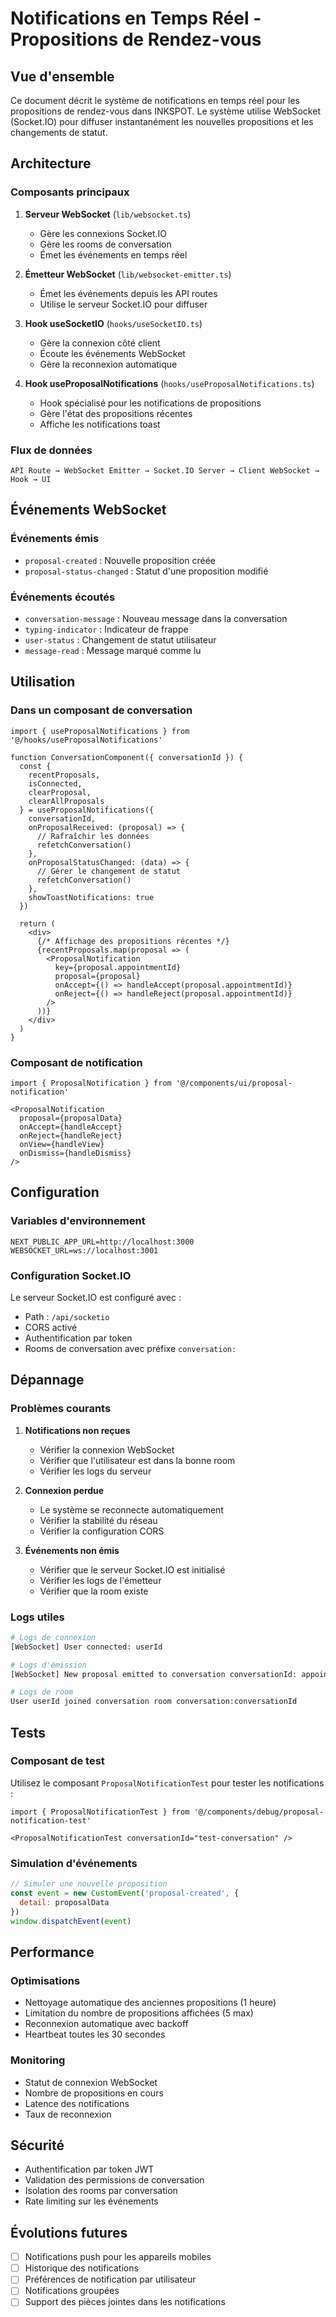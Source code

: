 # Notifications en Temps Réel - Propositions de Rendez-vous

## Vue d'ensemble

Ce document décrit le système de notifications en temps réel pour les propositions de rendez-vous dans INKSPOT. Le système utilise WebSocket (Socket.IO) pour diffuser instantanément les nouvelles propositions et les changements de statut.

## Architecture

### Composants principaux

1. **Serveur WebSocket** (`lib/websocket.ts`)
   - Gère les connexions Socket.IO
   - Gère les rooms de conversation
   - Émet les événements en temps réel

2. **Émetteur WebSocket** (`lib/websocket-emitter.ts`)
   - Émet les événements depuis les API routes
   - Utilise le serveur Socket.IO pour diffuser

3. **Hook useSocketIO** (`hooks/useSocketIO.ts`)
   - Gère la connexion côté client
   - Écoute les événements WebSocket
   - Gère la reconnexion automatique

4. **Hook useProposalNotifications** (`hooks/useProposalNotifications.ts`)
   - Hook spécialisé pour les notifications de propositions
   - Gère l'état des propositions récentes
   - Affiche les notifications toast

### Flux de données

```
API Route → WebSocket Emitter → Socket.IO Server → Client WebSocket → Hook → UI
```

## Événements WebSocket

### Événements émis

- `proposal-created` : Nouvelle proposition créée
- `proposal-status-changed` : Statut d'une proposition modifié

### Événements écoutés

- `conversation-message` : Nouveau message dans la conversation
- `typing-indicator` : Indicateur de frappe
- `user-status` : Changement de statut utilisateur
- `message-read` : Message marqué comme lu

## Utilisation

### Dans un composant de conversation

```tsx
import { useProposalNotifications } from '@/hooks/useProposalNotifications'

function ConversationComponent({ conversationId }) {
  const {
    recentProposals,
    isConnected,
    clearProposal,
    clearAllProposals
  } = useProposalNotifications({
    conversationId,
    onProposalReceived: (proposal) => {
      // Rafraîchir les données
      refetchConversation()
    },
    onProposalStatusChanged: (data) => {
      // Gérer le changement de statut
      refetchConversation()
    },
    showToastNotifications: true
  })

  return (
    <div>
      {/* Affichage des propositions récentes */}
      {recentProposals.map(proposal => (
        <ProposalNotification
          key={proposal.appointmentId}
          proposal={proposal}
          onAccept={() => handleAccept(proposal.appointmentId)}
          onReject={() => handleReject(proposal.appointmentId)}
        />
      ))}
    </div>
  )
}
```

### Composant de notification

```tsx
import { ProposalNotification } from '@/components/ui/proposal-notification'

<ProposalNotification
  proposal={proposalData}
  onAccept={handleAccept}
  onReject={handleReject}
  onView={handleView}
  onDismiss={handleDismiss}
/>
```

## Configuration

### Variables d'environnement

```env
NEXT_PUBLIC_APP_URL=http://localhost:3000
WEBSOCKET_URL=ws://localhost:3001
```

### Configuration Socket.IO

Le serveur Socket.IO est configuré avec :
- Path : `/api/socketio`
- CORS activé
- Authentification par token
- Rooms de conversation avec préfixe `conversation:`

## Dépannage

### Problèmes courants

1. **Notifications non reçues**
   - Vérifier la connexion WebSocket
   - Vérifier que l'utilisateur est dans la bonne room
   - Vérifier les logs du serveur

2. **Connexion perdue**
   - Le système se reconnecte automatiquement
   - Vérifier la stabilité du réseau
   - Vérifier la configuration CORS

3. **Événements non émis**
   - Vérifier que le serveur Socket.IO est initialisé
   - Vérifier les logs de l'émetteur
   - Vérifier que la room existe

### Logs utiles

```bash
# Logs de connexion
[WebSocket] User connected: userId

# Logs d'émission
[WebSocket] New proposal emitted to conversation conversationId: appointmentId

# Logs de room
User userId joined conversation room conversation:conversationId
```

## Tests

### Composant de test

Utilisez le composant `ProposalNotificationTest` pour tester les notifications :

```tsx
import { ProposalNotificationTest } from '@/components/debug/proposal-notification-test'

<ProposalNotificationTest conversationId="test-conversation" />
```

### Simulation d'événements

```javascript
// Simuler une nouvelle proposition
const event = new CustomEvent('proposal-created', { 
  detail: proposalData 
})
window.dispatchEvent(event)
```

## Performance

### Optimisations

- Nettoyage automatique des anciennes propositions (1 heure)
- Limitation du nombre de propositions affichées (5 max)
- Reconnexion automatique avec backoff
- Heartbeat toutes les 30 secondes

### Monitoring

- Statut de connexion WebSocket
- Nombre de propositions en cours
- Latence des notifications
- Taux de reconnexion

## Sécurité

- Authentification par token JWT
- Validation des permissions de conversation
- Isolation des rooms par conversation
- Rate limiting sur les événements

## Évolutions futures

- [ ] Notifications push pour les appareils mobiles
- [ ] Historique des notifications
- [ ] Préférences de notification par utilisateur
- [ ] Notifications groupées
- [ ] Support des pièces jointes dans les notifications
